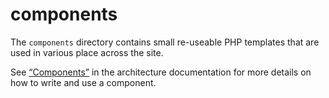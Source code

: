 # components

The `components` directory contains small re-useable PHP templates that are
used in various place across the site.

See [“Components”][docs] in the architecture documentation for more details on
how to write and use a component.

[docs]: ../ARCHITECTURE.md#components
